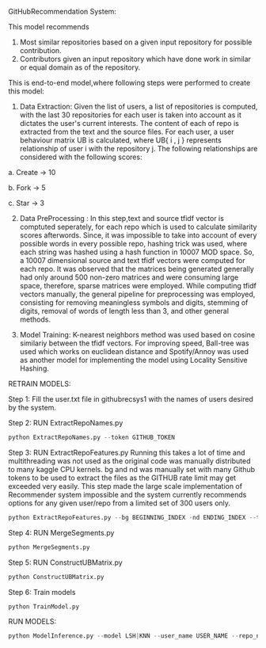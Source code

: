 GitHubRecommendation System: 

This model recommends

1. Most similar repositories based on a given input repository for possible contribution.
2. Contributors given an input repository which have done work in similar or equal domain as of the repository.

This is end-to-end model,where following steps were performed to create this model:

1. Data Extraction: Given the list of users, a list of repositories is computed, with the last 30 repositories for each user is taken into account as it dictates the user's current interests. The content of each of repo is extracted from the text and the source files. For each user, a user behaviour matrix UB is calculated, where 
UB{ i , j } represents relationship of user i with the repository j. The following relationships are considered with the following scores:

a. Create -> 10

b. Fork -> 5

c. Star -> 3

2. Data PreProcessing : In this step,text and source tfidf vector is comptuted seperately, for each repo which is used to calculate similarity scores afterwords. Since, it was impossible to take into account of every possible words in every possible repo, hashing trick was used, where each string was hashed using a hash function in 10007 MOD space. So, a 10007 dimensional source and text tfidf vectors were computed for each repo. It was observed that the matrices being generated generally had only around 500 non-zero matrices and were consuming large space, therefore, sparse matrices were employed. While computing tfidf vectors manually, the general pipeline for preprocessing was employed, consisting for removing meaningless symbols and digits, stemming of digits, removal of words of length less than 3, and other general methods. 

3. Model Training: K-nearest neighbors method was used based on cosine similariy between the tfidf vectors. For improving speed, Ball-tree was used which works on euclidean distance and Spotify/Annoy was used as another model for implementing the model using Locality Sensitive Hashing.

RETRAIN MODELS:

Step 1: Fill the user.txt file in githubrecsys1 with the names of users desired by the system.

Step 2: RUN ExtractRepoNames.py
```python
python ExtractRepoNames.py --token GITHUB_TOKEN
```

Step 3: RUN ExtractRepoFeatures.py
Running this takes a lot of time and multithreading was not used as the original code was manually distributed to many kaggle CPU kernels.
bg and nd was manually set with many Github tokens to be used to extract the files as the GITHUB rate limit may get exceeded very easily. This step made the large scale implementation of Recommender system impossible and the system currently recommends options for any given user/repo from a limited set of 300 users only.
```python
python ExtractRepoFeatures.py --bg BEGINNING_INDEX -nd ENDING_INDEX --tokens GITHUB_TOKEN_1 GITHUB_TOKEN_2 ... GITHUB_TOKEN_N
```

Step 4: RUN MergeSegments.py
```python
python MergeSegments.py
```

Step 5: RUN ConstructUBMatrix.py 
```python
python ConstructUBMatrix.py
```

Step 6: Train models
```python
python TrainModel.py
```

RUN MODELS:
```python
python ModelInference.py --model LSH|KNN --user_name USER_NAME --repo_name REPO_NAME --token GITHUB_TOKEN --top_n NUMBER_OF_RECOMMENDATIONS
```
